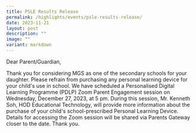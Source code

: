 ```yaml
---
title: PSLE Results Release
permalink: /highlights/events/psle-results-release/
date: 2023-11-21
layout: post
description: ""
image: ""
variant: markdown
---
```

Dear Parent/Guardian,

Thank you for considering MGS as one of the secondary schools for your daughter. Please refrain from purchasing any personal learning device for your child's use in school. We have scheduled a Personalised Digital Learning Programme (PDLP) Zoom Parent Engagement session on Wednesday, December 27, 2023, at 5 pm. During this session, Mr. Kenneth Soh, HOD Educational Technology, will provide more information about the purchase of your child's school-prescribed Personal Learning Device. Details for accessing the Zoom session will be shared via Parents Gateway closer to the date. Thank you.